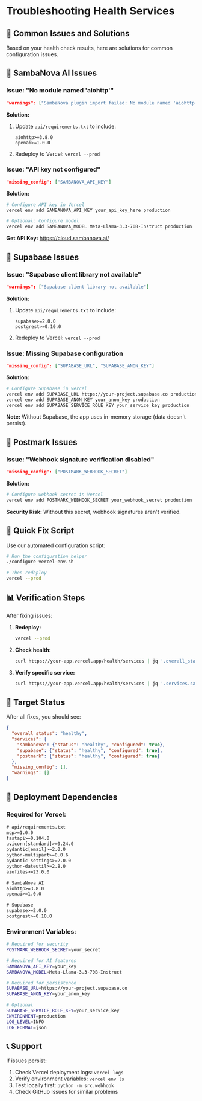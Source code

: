 # Troubleshooting Health Services

## 🚨 Common Issues and Solutions

Based on your health check results, here are solutions for common configuration issues.

## 🤖 SambaNova AI Issues

### Issue: "No module named 'aiohttp'"
```json
"warnings": ["SambaNova plugin import failed: No module named 'aiohttp'"]
```

**Solution:**
1. Update `api/requirements.txt` to include:
   ```
   aiohttp>=3.8.0
   openai>=1.0.0
   ```
2. Redeploy to Vercel: `vercel --prod`

### Issue: "API key not configured"
```json
"missing_config": ["SAMBANOVA_API_KEY"]
```

**Solution:**
```bash
# Configure API key in Vercel
vercel env add SAMBANOVA_API_KEY your_api_key_here production

# Optional: Configure model
vercel env add SAMBANOVA_MODEL Meta-Llama-3.3-70B-Instruct production
```

**Get API Key:** https://cloud.sambanova.ai/

## 💾 Supabase Issues

### Issue: "Supabase client library not available"
```json
"warnings": ["Supabase client library not available"]
```

**Solution:**
1. Update `api/requirements.txt` to include:
   ```
   supabase>=2.0.0
   postgrest>=0.10.0
   ```
2. Redeploy to Vercel: `vercel --prod`

### Issue: Missing Supabase configuration
```json
"missing_config": ["SUPABASE_URL", "SUPABASE_ANON_KEY"]
```

**Solution:**
```bash
# Configure Supabase in Vercel
vercel env add SUPABASE_URL https://your-project.supabase.co production
vercel env add SUPABASE_ANON_KEY your_anon_key production
vercel env add SUPABASE_SERVICE_ROLE_KEY your_service_key production
```

**Note:** Without Supabase, the app uses in-memory storage (data doesn't persist).

## 📧 Postmark Issues

### Issue: "Webhook signature verification disabled"
```json
"missing_config": ["POSTMARK_WEBHOOK_SECRET"]
```

**Solution:**
```bash
# Configure webhook secret in Vercel
vercel env add POSTMARK_WEBHOOK_SECRET your_webhook_secret production
```

**Security Risk:** Without this secret, webhook signatures aren't verified.

## 🔧 Quick Fix Script

Use our automated configuration script:

```bash
# Run the configuration helper
./configure-vercel-env.sh

# Then redeploy
vercel --prod
```

## 📊 Verification Steps

After fixing issues:

1. **Redeploy:**
   ```bash
   vercel --prod
   ```

2. **Check health:**
   ```bash
   curl https://your-app.vercel.app/health/services | jq '.overall_status'
   ```

3. **Verify specific service:**
   ```bash
   curl https://your-app.vercel.app/health/services | jq '.services.sambanova.status'
   ```

## 🎯 Target Status

After all fixes, you should see:

```json
{
  "overall_status": "healthy",
  "services": {
    "sambanova": {"status": "healthy", "configured": true},
    "supabase": {"status": "healthy", "configured": true},
    "postmark": {"status": "healthy", "configured": true}
  },
  "missing_config": [],
  "warnings": []
}
```

## 🚀 Deployment Dependencies

### Required for Vercel:
```txt
# api/requirements.txt
mcp>=1.0.0
fastapi>=0.104.0
uvicorn[standard]>=0.24.0
pydantic[email]>=2.0.0
python-multipart>=0.0.6
pydantic-settings>=2.0.0
python-dateutil>=2.8.0
aiofiles>=23.0.0

# SambaNova AI
aiohttp>=3.8.0
openai>=1.0.0

# Supabase
supabase>=2.0.0
postgrest>=0.10.0
```

### Environment Variables:
```bash
# Required for security
POSTMARK_WEBHOOK_SECRET=your_secret

# Required for AI features
SAMBANOVA_API_KEY=your_key
SAMBANOVA_MODEL=Meta-Llama-3.3-70B-Instruct

# Required for persistence
SUPABASE_URL=https://your-project.supabase.co
SUPABASE_ANON_KEY=your_anon_key

# Optional
SUPABASE_SERVICE_ROLE_KEY=your_service_key
ENVIRONMENT=production
LOG_LEVEL=INFO
LOG_FORMAT=json
```

## 📞 Support

If issues persist:
1. Check Vercel deployment logs: `vercel logs`
2. Verify environment variables: `vercel env ls`
3. Test locally first: `python -m src.webhook`
4. Check GitHub Issues for similar problems

